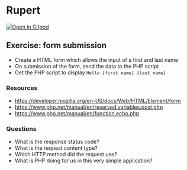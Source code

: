 # Rupert

[![Open in Gitpod](https://gitpod.io/button/open-in-gitpod.svg)](https://gitpod.io/#https://github.com/agilecollective/rupert)

## Exercise: form submission

- Create a HTML form which allows the input of a first and last name
- On submission of the form, send the data to the PHP script
- Get the PHP script to display `Hello [first name] [last name]`

### Resources
- https://developer.mozilla.org/en-US/docs/Web/HTML/Element/form
- https://www.php.net/manual/en/reserved.variables.post.php
- https://www.php.net/manual/en/function.echo.php

### Questions
- What is the response status code?
- What is the request content type?
- Which HTTP method did the request use?
- What is PHP doing for us in this very simple application?
